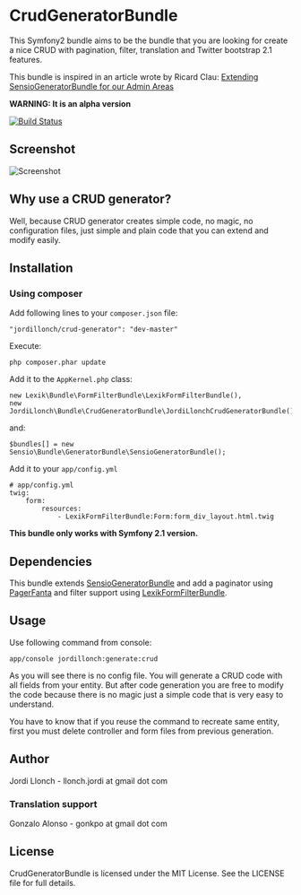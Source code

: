 # CrudGeneratorBundle

This Symfony2 bundle aims to be the bundle that you are looking for create a nice CRUD with pagination, filter, translation and Twitter bootstrap 2.1 features.

This bundle is inspired in an article wrote by Ricard Clau: [Extending SensioGeneratorBundle for our Admin Areas](http://www.ricardclau.com/2012/03/extending-sensiogeneratorbundle-for-our-admin-areas/)

**WARNING: It is an alpha version**

[![Build Status](https://secure.travis-ci.org/jordillonch/CrudGeneratorBundle.png?branch=master)](http://travis-ci.org/jordillonch/CrudGeneratorBundle)


## Screenshot

![Screenshot](https://raw.github.com/jordillonch/CrudGeneratorBundle/master/screenshot.png "Screenshot")


## Why use a CRUD generator?

Well, because CRUD generator creates simple code, no magic, no configuration files, just simple and plain code that you can extend and modify easily.


## Installation

### Using composer

Add following lines to your `composer.json` file:

    "jordillonch/crud-generator": "dev-master"

Execute:

    php composer.phar update

Add it to the `AppKernel.php` class:

    new Lexik\Bundle\FormFilterBundle\LexikFormFilterBundle(),
    new JordiLlonch\Bundle\CrudGeneratorBundle\JordiLlonchCrudGeneratorBundle(),

and:

    $bundles[] = new Sensio\Bundle\GeneratorBundle\SensioGeneratorBundle();

Add it to your `app/config.yml`

    # app/config.yml
    twig:
        form:
            resources:
                - LexikFormFilterBundle:Form:form_div_layout.html.twig

**This bundle only works with Symfony 2.1 version.**


## Dependencies

This bundle extends [SensioGeneratorBundle](https://github.com/sensio/SensioGeneratorBundle) and add a paginator using [PagerFanta](https://github.com/whiteoctober/Pagerfanta/) and filter
support using [LexikFormFilterBundle](https://github.com/lexik/LexikFormFilterBundle).


## Usage

Use following command from console:

    app/console jordillonch:generate:crud

As you will see there is no config file. You will generate a CRUD code with all fields from your entity. But after code generation you
are free to modify the code because there is no magic just a simple code that is very easy to understand.

You have to know that if you reuse the command to recreate same entity, first you must delete controller and form files
from previous generation.


## Author

Jordi Llonch - llonch.jordi at gmail dot com

### Translation support

Gonzalo Alonso - gonkpo at gmail dot com


## License

CrudGeneratorBundle is licensed under the MIT License. See the LICENSE file for full details.